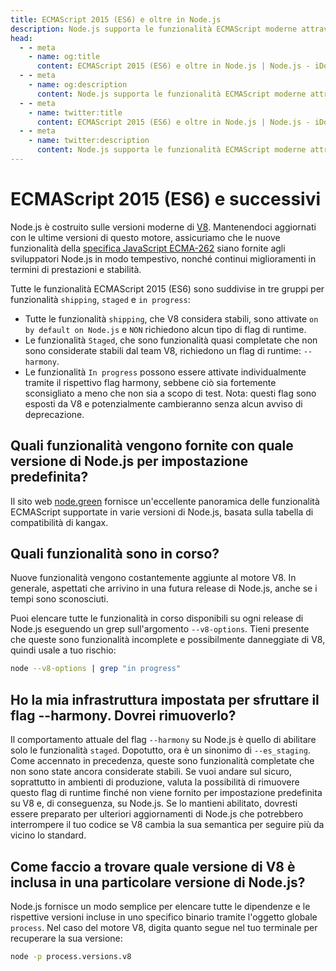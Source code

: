 ```yaml
---
title: ECMAScript 2015 (ES6) e oltre in Node.js
description: Node.js supporta le funzionalità ECMAScript moderne attraverso il motore V8, con nuove funzionalità e miglioramenti introdotti in modo tempestivo.
head:
  - - meta
    - name: og:title
      content: ECMAScript 2015 (ES6) e oltre in Node.js | Node.js - iDoc.dev
  - - meta
    - name: og:description
      content: Node.js supporta le funzionalità ECMAScript moderne attraverso il motore V8, con nuove funzionalità e miglioramenti introdotti in modo tempestivo.
  - - meta
    - name: twitter:title
      content: ECMAScript 2015 (ES6) e oltre in Node.js | Node.js - iDoc.dev
  - - meta
    - name: twitter:description
      content: Node.js supporta le funzionalità ECMAScript moderne attraverso il motore V8, con nuove funzionalità e miglioramenti introdotti in modo tempestivo.
---
```



# ECMAScript 2015 (ES6) e successivi

Node.js è costruito sulle versioni moderne di [V8](https://v8.dev/). Mantenendoci aggiornati con le ultime versioni di questo motore, assicuriamo che le nuove funzionalità della [specifica JavaScript ECMA-262](https://tc39.es/ecma262/) siano fornite agli sviluppatori Node.js in modo tempestivo, nonché continui miglioramenti in termini di prestazioni e stabilità.

Tutte le funzionalità ECMAScript 2015 (ES6) sono suddivise in tre gruppi per funzionalità `shipping`, `staged` e `in progress`:

+ Tutte le funzionalità `shipping`, che V8 considera stabili, sono attivate `on by default on Node.js` e `NON` richiedono alcun tipo di flag di runtime.
+ Le funzionalità `Staged`, che sono funzionalità quasi completate che non sono considerate stabili dal team V8, richiedono un flag di runtime: `--harmony`.
+ Le funzionalità `In progress` possono essere attivate individualmente tramite il rispettivo flag harmony, sebbene ciò sia fortemente sconsigliato a meno che non sia a scopo di test. Nota: questi flag sono esposti da V8 e potenzialmente cambieranno senza alcun avviso di deprecazione.

## Quali funzionalità vengono fornite con quale versione di Node.js per impostazione predefinita?

Il sito web [node.green](https://node.green) fornisce un'eccellente panoramica delle funzionalità ECMAScript supportate in varie versioni di Node.js, basata sulla tabella di compatibilità di kangax.

## Quali funzionalità sono in corso?

Nuove funzionalità vengono costantemente aggiunte al motore V8. In generale, aspettati che arrivino in una futura release di Node.js, anche se i tempi sono sconosciuti.

Puoi elencare tutte le funzionalità in corso disponibili su ogni release di Node.js eseguendo un grep sull'argomento `--v8-options`. Tieni presente che queste sono funzionalità incomplete e possibilmente danneggiate di V8, quindi usale a tuo rischio:

```sh
node --v8-options | grep "in progress"
```

## Ho la mia infrastruttura impostata per sfruttare il flag --harmony. Dovrei rimuoverlo?

Il comportamento attuale del flag `--harmony` su Node.js è quello di abilitare solo le funzionalità `staged`. Dopotutto, ora è un sinonimo di `--es_staging`. Come accennato in precedenza, queste sono funzionalità completate che non sono state ancora considerate stabili. Se vuoi andare sul sicuro, soprattutto in ambienti di produzione, valuta la possibilità di rimuovere questo flag di runtime finché non viene fornito per impostazione predefinita su V8 e, di conseguenza, su Node.js. Se lo mantieni abilitato, dovresti essere preparato per ulteriori aggiornamenti di Node.js che potrebbero interrompere il tuo codice se V8 cambia la sua semantica per seguire più da vicino lo standard.


## Come faccio a trovare quale versione di V8 è inclusa in una particolare versione di Node.js?

Node.js fornisce un modo semplice per elencare tutte le dipendenze e le rispettive versioni incluse in uno specifico binario tramite l'oggetto globale `process`. Nel caso del motore V8, digita quanto segue nel tuo terminale per recuperare la sua versione:

```sh
node -p process.versions.v8
```

